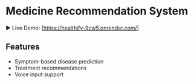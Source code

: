 # Medicine Recommendation System
▶️ Live Demo: [https://healthify-9cw5.onrender.com/]

## Features
- Symptom-based disease prediction
- Treatment recommendations
- Voice input support
